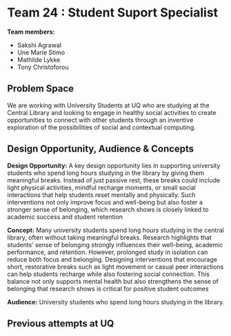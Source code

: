 # Team 24 : Student Suport Specialist

__Team members:__
* Sakshi Agrawal
* Une Marie Stimo
* Mathilde Lykke
* Tony Christoforou

## Problem Space
We are working with University Students at UQ
who are studying at the Central Library and
looking to engage in healthy social activities to
create opportunities to connect with other
students through an inventive exploration of
the possibilities of social and contextual
computing.

## Design Opportunity, Audience & Concepts 

__Design Opportunity:__
A key design opportunity lies in supporting university students who spend long hours studying in the library by giving them meaningful breaks. Instead of just passive rest, these breaks could include light physical activities, mindful recharge moments, or small social interactions that help students reset mentally and physically. Such interventions not only improve focus and well-being but also foster a stronger sense of belonging, which research shows is closely linked to academic success and student retention​

__Concept:__
Many university students spend long hours studying in the central library, often without taking meaningful breaks. Research highlights that students’ sense of belonging strongly influences their well-being, academic performance, and retention. However, prolonged study in isolation can reduce both focus and belonging. Designing interventions that encourage short, restorative breaks such as light movement or casual peer interactions can help students recharge while also fostering social connection. This balance not only supports mental health but also strengthens the sense of belonging that research shows is critical for positive student outcomes​

__Audience:__
University students who spend long
hours studying in the library.

## Previous attempts at UQ​



